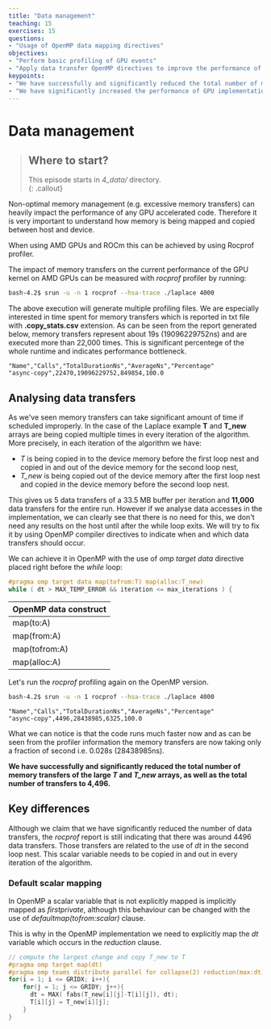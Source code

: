 ```yaml
---
title: "Data management"
teaching: 15
exercises: 15
questions:
- "Usage of OpenMP data mapping directives"
objectives:
- "Perform basic profiling of GPU events"
- "Apply data transfer OpenMP directives to improve the performance of the code"
keypoints:
- "We have successfully and significantly reduced the total number of memory transfers"
- "We have significantly increased the performance of GPU implementation"
---
```


# Data management

> ## Where to start?
> This episode starts in *4_data/* directory.  
{: .callout}

Non-optimal memory management (e.g. excessive memory transfers) can heavily impact the performance of any GPU accelerated code. Therefore it is very important to understand how memory is being mapped and copied between host and device.  

When using AMD GPUs and ROCm this can be achieved by using Rocprof profiler. 


The impact of memory transfers on the current performance of the GPU kernel on AMD GPUs can be measured with *rocprof* profiler by running:

```bash
bash-4.2$ srun -u -n 1 rocprof --hsa-trace ./laplace 4000
```

The above execution will generate multiple profiling files. We are especially interested in time spent for memory transfers which is reported in txt file with **.copy_stats.csv** extension. As can be seen from the report generated below, memory transfers represent about 19s (19096229752ns) and are executed more than 22,000 times. This is significant percentege of the whole runtime and indicates performance bottleneck.

```
"Name","Calls","TotalDurationNs","AverageNs","Percentage"
"async-copy",22470,19096229752,849854,100.0
```

## Analysing data transfers

As we've seen memory transfers can take significant amount of time if scheduled improperly. In the case of the Laplace example **T** and **T_new** arrays are being copied multiple times in every iteration of the algorithm. More precisely, in each iteration of the algorithm we have:
* *T* is being copied in to the device memory before the first loop nest and copied in and out of the device memory for the second loop nest,
* *T_new* is being copied out of the device memory after the first loop nest and copied in the device memory before the second loop nest.

This gives us 5 data transfers of a 33.5 MB buffer per iteration and **11,000** data transfers for the entire run. However if we analyse data accesses in the implementation, we can clearly see that there is no need for this, we don't need any results on the host until after the while loop exits. We will try to fix it by using OpenMP compiler directives to indicate when and which data transfers should occur.

We can achieve it in OpenMP with the use of *omp target data* directive placed right before the *while* loop:
```c
#pragma omp target data map(tofrom:T) map(alloc:T_new)
while ( dt > MAX_TEMP_ERROR && iteration <= max_iterations ) {
```

| OpenMP data construct |
| ---------------- |
| map(to:A)        |
| map(from:A)      |
| map(tofrom:A)    |
| map(alloc:A)     |

Let's run the *rocprof* profiling again on the OpenMP version.
```bash
bash-4.2$ srun -u -n 1 rocprof --hsa-trace ./laplace 4000
```
```
"Name","Calls","TotalDurationNs","AverageNs","Percentage"
"async-copy",4496,28438985,6325,100.0
```

What we can notice is that the code runs much faster now and as can be seen from the profiler information the memory transfers are now taking only a fraction of second i.e. 0.028s (28438985ns).

**We have successfully and significantly reduced the total number of memory transfers of the large *T* and *T_new* arrays, as well as the total number of transfers to 4,496.**

## Key differences

Although we claim that we have significantly reduced the number of data transfers, the *rocprof* report is still indicating that there was around 4496 data transfers. Those transfers are related to the use of *dt* in the second loop nest. This scalar variable needs to be copied in and out in every iteration of the algorithm. 

### Default scalar mapping

In OpenMP a scalar variable that is not explicitly mapped is implicitly mapped as *firstprivate*, although this behaviour can be changed with the use of *defaultmap(tofrom:scalar)* clause.

This is why in the OpenMP implementation we need to explicitly map the *dt* variable which occurs in the *reduction* clause.

```c
// compute the largest change and copy T_new to T
#pragma omp target map(dt)
#pragma omp teams distribute parallel for collapse(2) reduction(max:dt)
for(i = 1; i <= GRIDX; i++){
    for(j = 1; j <= GRIDY; j++){
      dt = MAX( fabs(T_new[i][j]-T[i][j]), dt);
      T[i][j] = T_new[i][j];
    }
}
```
